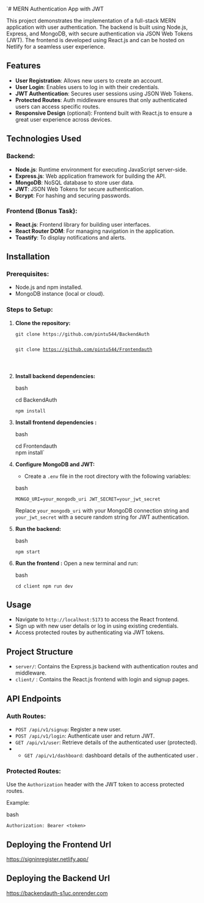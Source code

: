 <!DOCTYPE html>
<html>

<head>
  <meta charset="utf-8">
  <meta name="viewport" content="width=device-width, initial-scale=1.0">
  
  <link rel="stylesheet" href="https://stackedit.io/style.css" />
</head>

<body class="stackedit">
  <div class="stackedit__html"><p>`# MERN Authentication App with JWT</p>
<p>This project demonstrates the implementation of a full-stack MERN application with user authentication. The backend is built using Node.js, Express, and MongoDB, with secure authentication via JSON Web Tokens (JWT). The frontend  is developed using React.js and can be hosted on Netlify for a seamless user experience.</p>
<h2 id="features">Features</h2>
<ul>
<li><strong>User Registration</strong>: Allows new users to create an account.</li>
<li><strong>User Login</strong>: Enables users to log in with their credentials.</li>
<li><strong>JWT Authentication</strong>: Secures user sessions using JSON Web Tokens.</li>
<li><strong>Protected Routes</strong>: Auth middleware ensures that only authenticated users can access specific routes.</li>
<li><strong>Responsive Design</strong> (optional): Frontend built with React.js to ensure a great user experience across devices.</li>
</ul>
<h2 id="technologies-used">Technologies Used</h2>
<h3 id="backend">Backend:</h3>
<ul>
<li><strong>Node.js</strong>: Runtime environment for executing JavaScript server-side.</li>
<li><strong>Express.js</strong>: Web application framework for building the API.</li>
<li><strong>MongoDB</strong>: NoSQL database to store user data.</li>
<li><strong>JWT</strong>: JSON Web Tokens for secure authentication.</li>
<li><strong>Bcrypt</strong>: For hashing and securing passwords.</li>
</ul>
<h3 id="frontend-bonus-task">Frontend (Bonus Task):</h3>
<ul>
<li><strong>React.js</strong>: Frontend library for building user interfaces.</li>
<li><strong>React Router DOM</strong>: For managing navigation in the application.</li>
<li><strong>Toastify</strong>: To display notifications and alerts.</li>
</ul>
<h2 id="installation">Installation</h2>
<h3 id="prerequisites">Prerequisites:</h3>
<ul>
<li>Node.js and npm installed.</li>
<li>MongoDB instance (local or cloud).</li>
</ul>
<h3 id="steps-to-setup">Steps to Setup:</h3>
<ol>
<li>
<p><strong>Clone the repository:</strong></p>
<pre class=" language-bash"><code class="prism  language-bash"><span class="token function">git</span> clone https://github.com/pintu544/BackendAuth

<span class="token function">git</span> clone https://github.com/pintu544/Frontendauth


</code></pre>
</li>
<li>
<p><strong>Install backend dependencies:</strong></p>
<p>bash</p>
<p>cd BackendAuth</p>
<p><code>npm install</code></p>
</li>
<li>
<p><strong>Install frontend dependencies :</strong></p>
<p>bash</p>
<p>cd Frontendauth<br>
npm install`</p>
</li>
<li>
<p><strong>Configure MongoDB and JWT:</strong></p>
<ul>
<li>Create a <code>.env</code> file in the root directory with the following variables:</li>
</ul>
<p>bash</p>
<p><code>MONGO_URI=your_mongodb_uri JWT_SECRET=your_jwt_secret</code></p>
<p>Replace <code>your_mongodb_uri</code> with your MongoDB connection string and <code>your_jwt_secret</code> with a secure random string for JWT authentication.</p>
</li>
<li>
<p><strong>Run the backend:</strong></p>
<p>bash</p>
<p><code>npm start</code></p>
</li>
<li>
<p><strong>Run the frontend :</strong> Open a new terminal and run:</p>
<p>bash</p>
<p><code>cd client npm run dev</code></p>
</li>
</ol>
<h2 id="usage">Usage</h2>
<ul>
<li>Navigate to <code>http://localhost:5173</code> to access the React frontend.</li>
<li>Sign up with new user details or log in using existing credentials.</li>
<li>Access protected routes by authenticating via JWT tokens.</li>
</ul>
<h2 id="project-structure">Project Structure</h2>
<ul>
<li><code>server/</code>: Contains the Express.js backend with authentication routes and middleware.</li>
<li><code>client/</code> : Contains the React.js frontend with login and signup pages.</li>
</ul>
<h2 id="api-endpoints">API Endpoints</h2>
<h3 id="auth-routes">Auth Routes:</h3>
<ul>
<li><code>POST /api/v1/signup</code>: Register a new user.</li>
<li><code>POST /api/v1/login</code>: Authenticate user and return JWT.</li>
<li><code>GET /api/v1/user</code>: Retrieve details of the authenticated user (protected).</li>
<li>
<ul>
<li><code>GET /api/v1/dashboard</code>: dashboard details of the authenticated user .</li>
</ul>
</li>
</ul>
<h3 id="protected-routes">Protected Routes:</h3>
<p>Use the <code>Authorization</code> header with the JWT token to access protected routes.</p>
<p>Example:</p>
<p>bash</p>
<p><code>Authorization: Bearer &lt;token&gt;</code></p>
<h2 id="deploying-the-frontend-url">Deploying the Frontend Url</h2>
<p><a href="https://signinregister.netlify.app/">https://signinregister.netlify.app/</a></p>
<h2 id="deploying-the-backend-url">Deploying the Backend Url</h2>
<p><a href="https://backendauth-s1uc.onrender.com">https://backendauth-s1uc.onrender.com</a></p>
</div>
</body>

</html>
